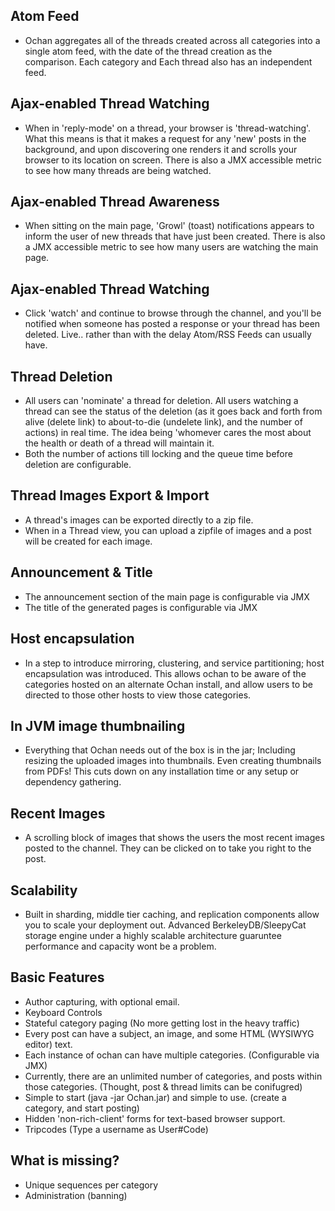 ## Atom Feed ##
  * Ochan aggregates all of the threads created across all categories into a single atom feed, with the date of the thread creation as the comparison. Each category and Each thread also has an independent feed.

## Ajax-enabled Thread Watching ##
  * When in 'reply-mode' on a thread, your browser is 'thread-watching'. What this means is that it makes a request for any 'new' posts in the background, and upon discovering one renders it and scrolls your browser to its location on screen. There is also a JMX accessible metric to see how many threads are being watched.

## Ajax-enabled Thread Awareness ##
  * When sitting on the main page, 'Growl' (toast) notifications appears to inform the user of new threads that have just been created. There is also a JMX accessible metric to see how many users are watching the main page.

## Ajax-enabled Thread Watching ##
  * Click 'watch' and continue to browse through the channel, and you'll be notified when someone has posted a response or your thread has been deleted. Live.. rather than with the delay Atom/RSS Feeds can usually have.

## Thread Deletion ##
  * All users can 'nominate' a thread for deletion. All users watching a thread can see the status of the deletion (as it goes back and forth from alive (delete link) to about-to-die (undelete link), and the number of actions) in real time. The idea being 'whomever cares the most about the health or death of a thread will maintain it.
  * Both the number of actions till locking and the queue time before deletion are configurable.

## Thread Images Export & Import ##
  * A thread's images can be exported directly to a zip file.
  * When in a Thread view, you can upload a zipfile of images and a post will be created for each image.

## Announcement & Title ##
  * The announcement section of the main page is configurable via JMX
  * The title of the generated pages is configurable via JMX

## Host encapsulation ##
  * In a step to introduce mirroring, clustering, and service partitioning; host encapsulation  was introduced. This allows ochan to be aware of the categories hosted on an alternate Ochan install, and allow users to be directed to those other hosts to view those categories.

## In JVM image thumbnailing ##
  * Everything that Ochan needs out of the box is in the jar; Including resizing the uploaded images into thumbnails. Even creating thumbnails from PDFs! This cuts down on any installation time or any setup or dependency gathering.

## Recent Images ##
  * A scrolling block of images that shows the users the most recent images posted to the channel. They can be clicked on to take you right to the post.

## Scalability ##
  * Built in sharding, middle tier caching, and replication components allow you to scale your deployment out. Advanced BerkeleyDB/SleepyCat storage engine under a highly scalable architecture guaruntee performance and capacity wont be a problem.

## Basic Features ##
  * Author capturing, with optional email.
  * Keyboard Controls
  * Stateful category paging (No more getting lost in the heavy traffic)
  * Every post can have a subject, an image, and some HTML (WYSIWYG editor) text.
  * Each instance of ochan can have multiple categories. (Configurable via JMX)
  * Currently, there are an unlimited number of categories, and posts within those categories. (Thought, post & thread limits can be conifugred)
  * Simple to start (java -jar Ochan.jar) and simple to use. (create a category, and start posting)
  * Hidden 'non-rich-client' forms for text-based browser support.
  * Tripcodes (Type a username as User#Code)

## What is missing? ##
  * Unique sequences per category
  * Administration (banning)